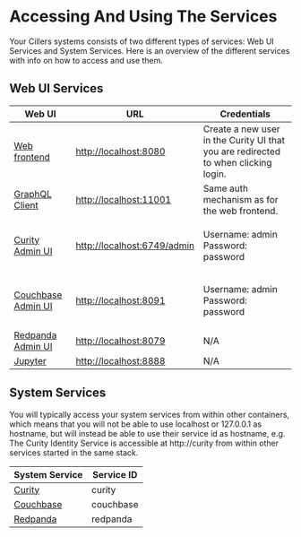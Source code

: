 # Accessing And Using The Services

Your Cillers systems consists of two different types of services:  Web UI Services and System Services. Here is an overview of the different services with info on how to access and use them.

## Web UI Services

| Web UI                                                      | URL                                                        | Credentials                                                                         |
| ----------------------------------------------------------- | ---------------------------------------------------------- | ----------------------------------------------------------------------------------- |
| [Web frontend](web-ui-services/web-app.md)                  | [http://localhost:8080](http://localhost:8080/)            | Create a new user in the Curity UI that you are redirected to when clicking login.  |
| [GraphQL Client](web-ui-services/graphql-client.md)         | [http://localhost:11001](http://localhost:11001)           | Same auth mechanism as for the web frontend.                                        |
| [Curity Admin UI](web-ui-services/curity-admin-ui.md)       | [http://localhost:6749/admin](http://localhost:6749/admin) | <p>Username: admin<br>Password: password</p>                                        |
| [Couchbase Admin UI](web-ui-services/couchbase-admin-ui.md) | [http://localhost:8091](http://localhost:8091/)            | <p>Username: admin<br>Password: password</p>                                        |
| [Redpanda Admin UI](web-ui-services/redpanda-admin-ui.md)   | [http://localhost:8079](http://localhost:8079/)            | N/A                                                                                 |
| [Jupyter](web-ui-services/jupyter.md)                       | [http://localhost:8888](http://localhost:8888)             | N/A                                                                                 |

## System Services

You will typically access your system services from within other containers, which means that you will not be able to use localhost or 127.0.0.1 as hostname, but will instead be able to use their service id as hostname, e.g. The Curity Identity Service is accessible at http://curity from within other services started in the same stack.&#x20;

| System Service                                                   | Service ID |
| ---------------------------------------------------------------- | ---------- |
| [Curity](system-services/curity-identity-server.md)              | curity     |
| [Couchbase](system-services/couchbase-data-platform.md)          | couchbase  |
| [Redpanda](system-services/redpanda-event-streaming-platform.md) | redpanda   |







